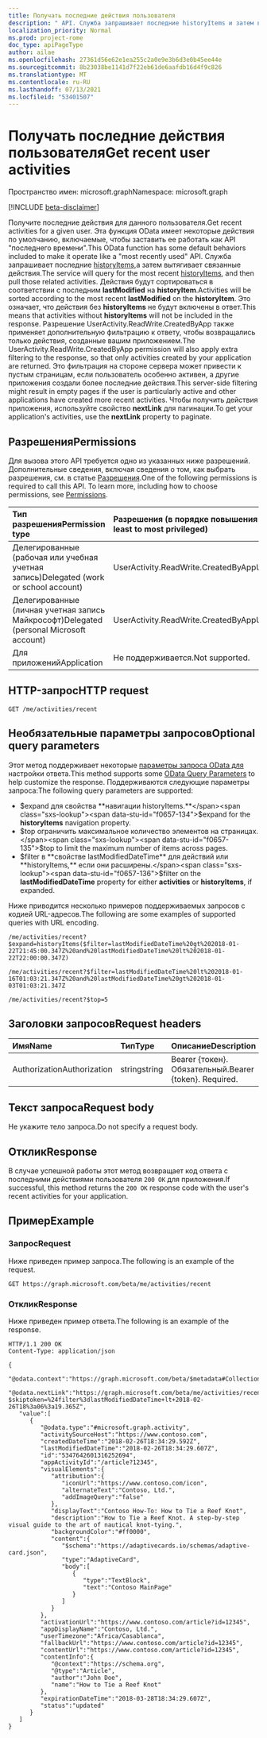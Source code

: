 ```yaml
---
title: Получать последние действия пользователя
description: " API. Служба запрашивает последние historyItems и затем вытягивает связанные действия. Действия будут сортироваться в соответствии с последним **lastModified** на **historyItem**. Это означает, что действия без **historyItems** не будут включены в ответ. Разрешение UserActivity.ReadWrite.CreatedByApp также применяет дополнительную фильтрацию к ответу, чтобы возвращались только действия, созданные вашим приложением. Это фильтрация на стороне сервера может привести к пустым страницам, если пользователь особенно активен, а другие приложения создали более последние действия. Чтобы получить действия приложения, используйте свойство **nextLink** для пагинации."
localization_priority: Normal
ms.prod: project-rome
doc_type: apiPageType
author: ailae
ms.openlocfilehash: 27361d56e62e1ea255c2a0e9e3b6d3e0b45ee44e
ms.sourcegitcommit: 8b23038be1141d7f22eb61de6aafdb16d4f9c826
ms.translationtype: MT
ms.contentlocale: ru-RU
ms.lasthandoff: 07/13/2021
ms.locfileid: "53401507"
---
```

# <a name="get-recent-user-activities"></a><span data-ttu-id="f0657-109">Получать последние действия пользователя</span><span class="sxs-lookup"><span data-stu-id="f0657-109">Get recent user activities</span></span>

<span data-ttu-id="f0657-110">Пространство имен: microsoft.graph</span><span class="sxs-lookup"><span data-stu-id="f0657-110">Namespace: microsoft.graph</span></span>

[!INCLUDE [beta-disclaimer](../../includes/beta-disclaimer.md)]

<span data-ttu-id="f0657-111">Получите последние действия для данного пользователя.</span><span class="sxs-lookup"><span data-stu-id="f0657-111">Get recent activities for a given user.</span></span> <span data-ttu-id="f0657-112">Эта функция OData имеет некоторые действия по умолчанию, включаемые, чтобы заставить ее работать как API "последнего времени".</span><span class="sxs-lookup"><span data-stu-id="f0657-112">This OData function has some default behaviors included to make it operate like a "most recently used" API.</span></span> <span data-ttu-id="f0657-113">Служба запрашивает последние [historyItems,](../resources/projectrome-historyitem.md)а затем вытягивает связанные действия.</span><span class="sxs-lookup"><span data-stu-id="f0657-113">The service will query for the most recent [historyItems](../resources/projectrome-historyitem.md), and then pull those related activities.</span></span> <span data-ttu-id="f0657-114">Действия будут сортироваться в соответствии с последним **lastModified** на **historyItem**.</span><span class="sxs-lookup"><span data-stu-id="f0657-114">Activities will be sorted according to the most recent **lastModified** on the **historyItem**.</span></span> <span data-ttu-id="f0657-115">Это означает, что действия без **historyItems** не будут включены в ответ.</span><span class="sxs-lookup"><span data-stu-id="f0657-115">This means that activities without **historyItems** will not be included in the response.</span></span> <span data-ttu-id="f0657-116">Разрешение UserActivity.ReadWrite.CreatedByApp также применяет дополнительную фильтрацию к ответу, чтобы возвращались только действия, созданные вашим приложением.</span><span class="sxs-lookup"><span data-stu-id="f0657-116">The UserActivity.ReadWrite.CreatedByApp permission will also apply extra filtering to the response, so that only activities created by your application are returned.</span></span> <span data-ttu-id="f0657-117">Это фильтрация на стороне сервера может привести к пустым страницам, если пользователь особенно активен, а другие приложения создали более последние действия.</span><span class="sxs-lookup"><span data-stu-id="f0657-117">This server-side filtering might result in empty pages if the user is particularly active and other applications have created more recent activities.</span></span> <span data-ttu-id="f0657-118">Чтобы получить действия приложения, используйте свойство **nextLink** для пагинации.</span><span class="sxs-lookup"><span data-stu-id="f0657-118">To get your application's activities, use the **nextLink** property to paginate.</span></span>

## <a name="permissions"></a><span data-ttu-id="f0657-119">Разрешения</span><span class="sxs-lookup"><span data-stu-id="f0657-119">Permissions</span></span>

<span data-ttu-id="f0657-p103">Для вызова этого API требуется одно из указанных ниже разрешений. Дополнительные сведения, включая сведения о том, как выбрать разрешения, см. в статье [Разрешения](/graph/permissions-reference).</span><span class="sxs-lookup"><span data-stu-id="f0657-p103">One of the following permissions is required to call this API. To learn more, including how to choose permissions, see [Permissions](/graph/permissions-reference).</span></span>

|<span data-ttu-id="f0657-122">Тип разрешения</span><span class="sxs-lookup"><span data-stu-id="f0657-122">Permission type</span></span>      | <span data-ttu-id="f0657-123">Разрешения (в порядке повышения привилегий)</span><span class="sxs-lookup"><span data-stu-id="f0657-123">Permissions (from least to most privileged)</span></span>              |
|:--------------------|:---------------------------------------------------------|
|<span data-ttu-id="f0657-124">Делегированные (рабочая или учебная учетная запись)</span><span class="sxs-lookup"><span data-stu-id="f0657-124">Delegated (work or school account)</span></span> | <span data-ttu-id="f0657-125">UserActivity.ReadWrite.CreatedByApp</span><span class="sxs-lookup"><span data-stu-id="f0657-125">UserActivity.ReadWrite.CreatedByApp</span></span>    |
|<span data-ttu-id="f0657-126">Делегированные (личная учетная запись Майкрософт)</span><span class="sxs-lookup"><span data-stu-id="f0657-126">Delegated (personal Microsoft account)</span></span> | <span data-ttu-id="f0657-127">UserActivity.ReadWrite.CreatedByApp</span><span class="sxs-lookup"><span data-stu-id="f0657-127">UserActivity.ReadWrite.CreatedByApp</span></span>    |
|<span data-ttu-id="f0657-128">Для приложений</span><span class="sxs-lookup"><span data-stu-id="f0657-128">Application</span></span> | <span data-ttu-id="f0657-129">Не поддерживается.</span><span class="sxs-lookup"><span data-stu-id="f0657-129">Not supported.</span></span> |

## <a name="http-request"></a><span data-ttu-id="f0657-130">HTTP-запрос</span><span class="sxs-lookup"><span data-stu-id="f0657-130">HTTP request</span></span>

<!-- { "blockType": "ignored" } -->

```http
GET /me/activities/recent
```

## <a name="optional-query-parameters"></a><span data-ttu-id="f0657-131">Необязательные параметры запросов</span><span class="sxs-lookup"><span data-stu-id="f0657-131">Optional query parameters</span></span>

<span data-ttu-id="f0657-132">Этот метод поддерживает некоторые [параметры запроса OData для](/graph/query-parameters) настройки ответа.</span><span class="sxs-lookup"><span data-stu-id="f0657-132">This method supports some [OData Query Parameters](/graph/query-parameters) to help customize the response.</span></span> <span data-ttu-id="f0657-133">Поддерживаются следующие параметры запроса:</span><span class="sxs-lookup"><span data-stu-id="f0657-133">The following query parameters are supported:</span></span>

- <span data-ttu-id="f0657-134">$expand для свойства **навигации historyItems.**</span><span class="sxs-lookup"><span data-stu-id="f0657-134">$expand for the **historyItems** navigation property.</span></span>
- <span data-ttu-id="f0657-135">$top ограничить максимальное количество элементов на страницах.</span><span class="sxs-lookup"><span data-stu-id="f0657-135">$top to limit the maximum number of items across pages.</span></span>
- <span data-ttu-id="f0657-136">$filter в **свойстве lastModifiedDateTime** для  действий или **historyItems,** если они расширены.</span><span class="sxs-lookup"><span data-stu-id="f0657-136">$filter on the **lastModifiedDateTime** property for either **activities** or **historyItems**, if expanded.</span></span>

<span data-ttu-id="f0657-137">Ниже приводится несколько примеров поддерживаемых запросов с кодией URL-адресов.</span><span class="sxs-lookup"><span data-stu-id="f0657-137">The following are some examples of supported queries with URL encoding.</span></span>

```http
/me/activities/recent?$expand=historyItems($filter=lastModifiedDateTime%20gt%202018-01-22T21:45:00.347Z%20and%20lastModifiedDateTime%20lt%202018-01-22T22:00:00.347Z)

/me/activities/recent?$filter=lastModifiedDateTime%20lt%202018-01-16T01:03:21.347Z%20and%20lastModifiedDateTime%20gt%202018-01-03T01:03:21.347Z

/me/activities/recent?$top=5
```

## <a name="request-headers"></a><span data-ttu-id="f0657-138">Заголовки запросов</span><span class="sxs-lookup"><span data-stu-id="f0657-138">Request headers</span></span>

|<span data-ttu-id="f0657-139">Имя</span><span class="sxs-lookup"><span data-stu-id="f0657-139">Name</span></span> | <span data-ttu-id="f0657-140">Тип</span><span class="sxs-lookup"><span data-stu-id="f0657-140">Type</span></span> | <span data-ttu-id="f0657-141">Описание</span><span class="sxs-lookup"><span data-stu-id="f0657-141">Description</span></span>|
|:----|:-----|:-----------|
|<span data-ttu-id="f0657-142">Authorization</span><span class="sxs-lookup"><span data-stu-id="f0657-142">Authorization</span></span> | <span data-ttu-id="f0657-143">string</span><span class="sxs-lookup"><span data-stu-id="f0657-143">string</span></span> | <span data-ttu-id="f0657-p105">Bearer {токен}. Обязательный.</span><span class="sxs-lookup"><span data-stu-id="f0657-p105">Bearer {token}. Required.</span></span>|

## <a name="request-body"></a><span data-ttu-id="f0657-146">Текст запроса</span><span class="sxs-lookup"><span data-stu-id="f0657-146">Request body</span></span>

<span data-ttu-id="f0657-147">Не укажите тело запроса.</span><span class="sxs-lookup"><span data-stu-id="f0657-147">Do not specify a request body.</span></span>

## <a name="response"></a><span data-ttu-id="f0657-148">Отклик</span><span class="sxs-lookup"><span data-stu-id="f0657-148">Response</span></span>

<span data-ttu-id="f0657-149">В случае успешной работы этот метод возвращает код ответа с последними действиями пользователя `200 OK` для приложения.</span><span class="sxs-lookup"><span data-stu-id="f0657-149">If successful, this method returns the `200 OK` response code with the user's recent activities for your application.</span></span>

## <a name="example"></a><span data-ttu-id="f0657-150">Пример</span><span class="sxs-lookup"><span data-stu-id="f0657-150">Example</span></span>

### <a name="request"></a><span data-ttu-id="f0657-151">Запрос</span><span class="sxs-lookup"><span data-stu-id="f0657-151">Request</span></span>

<span data-ttu-id="f0657-152">Ниже приведен пример запроса.</span><span class="sxs-lookup"><span data-stu-id="f0657-152">The following is an example of the request.</span></span>

<!-- {
  "blockType": "ignored",
  "name": "get_recent_activities"
}-->

```http
GET https://graph.microsoft.com/beta/me/activities/recent
```

### <a name="response"></a><span data-ttu-id="f0657-153">Отклик</span><span class="sxs-lookup"><span data-stu-id="f0657-153">Response</span></span>

<span data-ttu-id="f0657-154">Ниже приведен пример ответа.</span><span class="sxs-lookup"><span data-stu-id="f0657-154">The following is an example of the response.</span></span>

<!-- {
  "blockType": "ignored",
  "truncated": true,
  "@odata.type": "Collection(microsoft.graph.activity)"
} -->

```http
HTTP/1.1 200 OK
Content-Type: application/json

{
   "@odata.context":"https://graph.microsoft.com/beta/$metadata#Collection(userActivity)",
   "@odata.nextLink":"https://graph.microsoft.com/beta/me/activities/recent?$skiptoken=%24filter%3dlastModifiedDateTime+lt+2018-02-26T18%3a06%3a19.365Z",
   "value":[
      {
         "@odata.type":"#microsoft.graph.activity",
         "activitySourceHost":"https://www.contoso.com",
         "createdDateTime":"2018-02-26T18:34:29.592Z",
         "lastModifiedDateTime":"2018-02-26T18:34:29.607Z",
         "id":"5347642601316252694",
         "appActivityId":"/article?12345",
         "visualElements":{
            "attribution":{
               "iconUrl":"https://www.contoso.com/icon",
               "alternateText":"Contoso, Ltd.",
               "addImageQuery":"false"
            },
            "displayText":"Contoso How-To: How to Tie a Reef Knot",
            "description":"How to Tie a Reef Knot. A step-by-step visual guide to the art of nautical knot-tying.",
            "backgroundColor":"#ff0000",
            "content":{
               "$schema":"https://adaptivecards.io/schemas/adaptive-card.json",
               "type":"AdaptiveCard",
               "body":[
                  {
                     "type":"TextBlock",
                     "text":"Contoso MainPage"
                  }
               ]
            }
         },
         "activationUrl":"https://www.contoso.com/article?id=12345",
         "appDisplayName":"Contoso, Ltd.",
         "userTimezone":"Africa/Casablanca",
         "fallbackUrl":"https://www.contoso.com/article?id=12345",
         "contentUrl":"https://www.contoso.com/article?id=12345",
         "contentInfo":{
            "@context":"https://schema.org",
            "@type":"Article",
            "author":"John Doe",
            "name":"How to Tie a Reef Knot"
         },
         "expirationDateTime":"2018-03-28T18:34:29.607Z",
         "status":"updated"
      }
   ]
}
```

<!-- uuid: 8fcb5dbc-d5aa-4681-8e31-b001d5168d79
2017-06-07 14:57:30 UTC -->
<!--
{
  "type": "#page.annotation",
  "description": "Get recent activities",
  "keywords": "",
  "section": "documentation",
  "tocPath": "",
  "suppressions": []
}
-->
